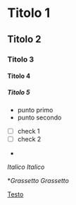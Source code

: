 # Titolo 1
## Titolo 2
### Titolo 3
#### Titolo 4
##### Titolo 5

- punto primo
- punto secondo

- [ ] check 1
- [ ] check 2
- 
*Italico*
_Italico_

**Grassetto*
_Grassetto_

[Testo](https://)
